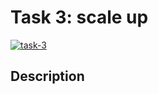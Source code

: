 # Task 3: scale up

<a href="https://ibb.co/YRyLDKd"><img src="https://i.ibb.co/Ssd3Q1m/task-3.png" alt="task-3" border="0" /></a>

## Description 
